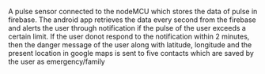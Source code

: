 A pulse sensor connected to the nodeMCU which stores the data of pulse in firebase. The android app retrieves the data every second from the firebase and alerts the user through notification if the pulse of the user exceeds a certain limit. If the user donot respond to the notification within 2 minutes, then the danger message of the user along with latitude, longitude and the present location in google maps is sent to five contacts which are saved by the user as emergency/family
